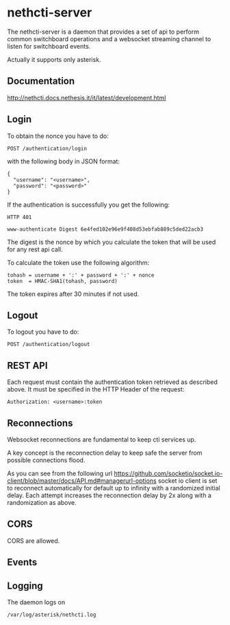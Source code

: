 # nethcti-server

The nethcti-server is a daemon that provides a set of api to perform common switchboard operations and a websocket streaming channel to listen for switchboard events.

Actually it supports only asterisk.


## Documentation

http://nethcti.docs.nethesis.it/it/latest/development.html

## Login

To obtain the nonce you have to do:
```
POST /authentication/login
```
with the following body in JSON format:
```
{
  "username": "<username>",
  "password": "<password>"
}
```

If the authentication is successfully you get the following:
```
HTTP 401

www-authenticate Digest 6e4fed102e96e9f408d53ebfab889c5ded22acb3
```

The digest is the nonce by which you calculate the token that will be used for any rest api call.

To calculate the token use the following algorithm:
```
tohash = username + ':' + password + ':' + nonce
token  = HMAC-SHA1(tohash, password)
```

The token expires after 30 minutes if not used.

## Logout

To logout you have to do:
```
POST /authentication/logout
```

## REST API

Each request must contain the authentication token retrieved as described above. It must be specified in the HTTP Header of the request:
```
Authorization: <username>:token
```

## Reconnections
Websocket reconnections are fundamental to keep cti services up.

A key concept is the reconnection delay to keep safe the server from possible connections flood.

As you can see from the following url
https://github.com/socketio/socket.io-client/blob/master/docs/API.md#managerurl-options
socket io client is set to reconnect automatically for default up to infinity with a randomized initial delay. Each attempt increases the reconnection delay by 2x along with a randomization as above.



## CORS

CORS are allowed.

## Events

## Logging

The daemon logs on
```
/var/log/asterisk/nethcti.log
```
